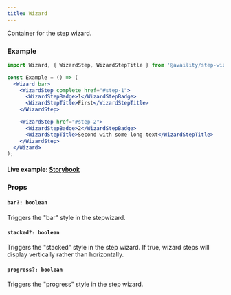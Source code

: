 ```yaml
---
title: Wizard
---
```


Container for the step wizard.

### Example

```jsx
import Wizard, { WizardStep, WizardStepTitle } from '@availity/step-wizard';

const Example = () => (
  <Wizard bar>
    <WizardStep complete href="#step-1">
      <WizardStepBadge>1</WizardStepBadge>
      <WizardStepTitle>First</WizardStepTitle>
    </WizardStep>

    <WizardStep href="#step-2">
      <WizardStepBadge>2</WizardStepBadge>
      <WizardStepTitle>Second with some long text</WizardStepTitle>
    </WizardStep>
  </Wizard>
);
```

#### Live example: <a href="https://availity.github.io/availity-react/storybook/?path=/story/components-stepwizard--default"> Storybook</a>

### Props

#### `bar?: boolean`

Triggers the "bar" style in the stepwizard.

#### `stacked?: boolean`

Triggers the "stacked" style in the step wizard. If true, wizard steps will display vertically rather than horizontally.

#### `progress?: boolean`

Triggers the "progress" style in the step wizard.
